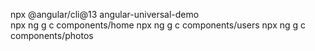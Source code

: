 npx @angular/cli@13 angular-universal-demo  
npx ng g c components/home
npx ng g c components/users
npx ng g c components/photos


